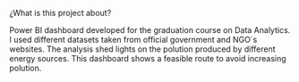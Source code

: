 ¿What is this project about?

Power BI dashboard developed for the graduation course on Data Analytics. I used different datasets taken from official government and NGO´s websites. The analysis shed lights on the polution produced by different energy sources. This dashboard shows a feasible route to avoid increasing polution.

